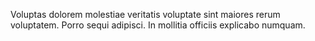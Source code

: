 Voluptas dolorem molestiae veritatis voluptate sint maiores rerum voluptatem.
Porro sequi adipisci.
In mollitia officiis explicabo numquam.